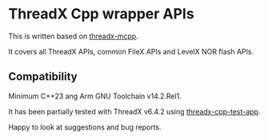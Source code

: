 # ThreadX Cpp wrapper APIs
This is written based on [threadx-mcpp](https://github.com/IntergatedCircuits/threadx-mcpp).

It covers all ThreadX APIs, common FileX APIs and LevelX NOR flash APIs.

## Compatibility
Minimum C++23 ang Arm GNU Toolchain v14.2.Rel1.

It has been partially tested with ThreadX v6.4.2 using [threadx-cpp-test-app](https://github.com/HosseinSagha/threadx-cpp-test-app).

Happy to look at suggestions and bug reports.
